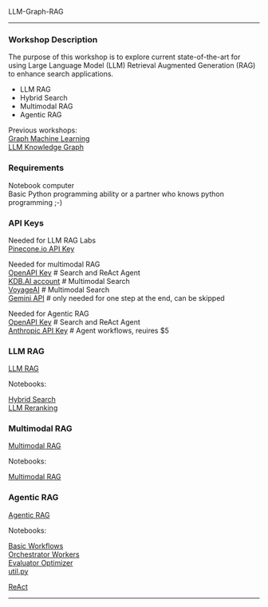 LLM-Graph-RAG

----

### Workshop Description

The purpose of this workshop is to explore current state-of-the-art for using Large Language Model (LLM) Retrieval Augmented Generation (RAG)
to enhance search applications.
- LLM RAG
- Hybrid Search
- Multimodal RAG
- Agentic RAG

Previous workshops:   
[Graph Machine Learning](https://github.com/jayurbain/GraphMachineLearning)   
[LLM Knowledge Graph](https://github.com/jayurbain/LLM-KnowledgeGraph)

### Requirements

Notebook computer   
Basic Python programming ability or a partner who knows python programming ;-)   

### API Keys
Needed for LLM RAG Labs    
[Pinecone.io API Key](https://www.pinecone.io) 

Needed for multimodal RAG  
[OpenAPI Key](https://platform.openai.com/api-keys)   # Search and ReAct Agent   
[KDB.AI account](https://kdb.ai/get-started) # Multimodal Search   
[VoyageAI](https://docs.anthropic.com/en/api/getting-started) # Multimodal Search   
[Gemini API](https://aistudio.google.com/welcome?gad_source=1&gclid=Cj0KCQjwhMq-BhCFARIsAGvo0KeGmwKZmSyy2ce7AZVh1grDfckUzrJfp5jRMWtd31-BN0lEQXuXrrcaAj37EALw_wcB) # only needed for one step at the end, can be skipped

Needed for Agentic RAG  
[OpenAPI Key](https://platform.openai.com/api-keys)   # Search and ReAct Agent   
[Anthropic API Key](https://docs.anthropic.com/en/api/getting-started)  # Agent workflows, reuires $5   

### LLM RAG
[LLM RAG](https://docs.google.com/presentation/d/17tjn5SKsznB04qnnjpZe-Yivyf-XLeFAcrwIIwWjwEU/edit?usp=sharing)

Notebooks:

[Hybrid Search](notebooks/hyrbrid_search_pinecone.ipynb)   
[LLM Reranking](notebooks/reranker.ipynb)

### Multimodal RAG

[Multimodal RAG](https://docs.google.com/presentation/d/15PG0IwOVFuEz4EjissFCSQc8YXT9gHE9-7h7MoHg6iI/edit?usp=sharing)

Notebooks:

[Multimodal RAG](./notebooks/Multimodal_RAG_VoyageAI.ipynb)

### Agentic RAG

[Agentic RAG](https://docs.google.com/presentation/d/1tcqH2DkXXc-K8sVpzuTRgSw7ScDcnBRVzvy2i275Jp4/edit?usp=sharing)

Notebooks:

[Basic Workflows](./notebooks/basic_workflows.ipynb)  
[Orchestrator Workers](./notebooks/orchestrator_workers.ipynb)  
[Evaluator Optimizer](./notebooks/evaluator_optimizer.ipynb)    
[util.py](./notebooks/util.py)   

[ReAct](./notebooks/ReAct-Example.ipynb)


---

